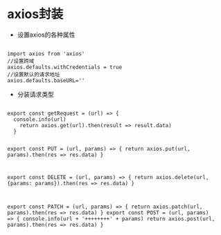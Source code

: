 # axios封装
* 设置axios的各种属性
<pre><code>
import axios from 'axios'
//设置跨域
axios.defaults.withCredentials = true
//设置默认的请求地址
axios.defaults.baseURL=''
</code></pre>
* 分装请求类型
<code>
export const getRequest = (url) => {
  console.info(url)
    return axios.get(url).then(result => result.data)
  }

export const PUT = (url, params) => {
  return axios.put(url, params).then(res => res.data)
}

export const DELETE = (url, params) => {
  return axios.delete(url, {params: params}).then(res => res.data)
}

export const PATCH = (url, params) => {
  return axios.patch(url, params).then(res => res.data)
}
export const POST = (url, params) => {
  console.info(url + '++++++++' + params)
  return axios.post(url, params).then(res => res.data)
}
</code>